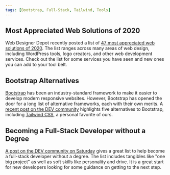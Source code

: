 ```yaml
---
tags: [Bootstrap, Full-Stack, Tailwind, Tools]
---
```


## Most Appreciated Web Solutions of 2020

Web Designer Depot recently posted a list of [47 most appreciated web solutions of 2020](https://www.webdesignerdepot.com/2020/08/the-most-appreciated-web-solutions-in-2020/). The list ranges across many areas of web design, including WordPress tools, logo creators, and other web development services. Check out the list for some services you have seen and new ones you can add to your tool belt.

## Bootstrap Alternatives

[Bootstrap](https://getbootstrap.com/) has been an industry-standard framework to make it easier to develop modern responsive websites. However, Bootstrap has opened the door for a long list of alternative frameworks, each with their own merits. A [recent post on the DEV community](https://dev.to/codesnail/top-bootstrap-alternatives-4947) highlights five alternatives to Bootstrap, including [Tailwind CSS](https://tailwindcss.com/), a personal favorite of ours.

## Becoming a Full-Stack Developer without a Degree

[A post on the DEV community on Saturday](https://dev.to/catmcgeecode/want-to-be-a-full-stack-developer-without-a-degree-this-is-what-you-need-2kmm) gives a great list to help become a full-stack developer without a degree. The list includes tangibles like "one big project" as well as soft skills like personality and drive. It is a great start for new developers looking for some guidance on getting to the next step.
